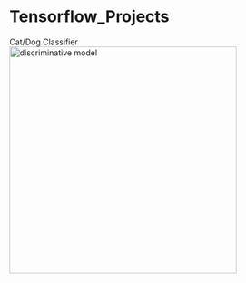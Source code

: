 # Tensorflow_Projects
Cat/Dog Classifier
<img src="https://lh3.googleusercontent.com/2blMv3QiuuIb-lTccsI0SUODvmuhwKdNpU9M6eXMCKbg27vgXIB7aSJDf3csyGr8yeFVxQWDIcAg7L0VVteO-4zkENqbboi0VyqF_g=w2880-l80-sg" alt="discriminative model" width="400" align="center"/>
